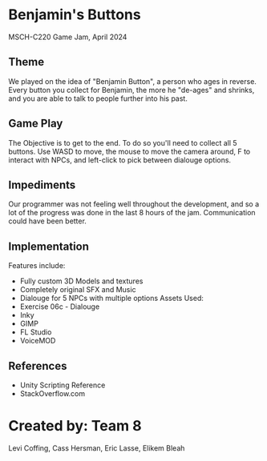 # Benjamin's Buttons
MSCH-C220 Game Jam, April 2024

## Theme
We played on the idea of "Benjamin Button", a person who ages in reverse. Every button you collect for Benjamin, the more he "de-ages" and shrinks, and you are able to talk to people further into his past.

## Game Play
The Objective is to get to the end. To do so you'll need to collect all 5 buttons.
Use WASD to move, the mouse to move the camera around, F to interact with NPCs, and left-click to pick between dialouge options.

## Impediments
Our programmer was not feeling well throughout the development, and so a lot of the progress was done in the last 8 hours of the jam. Communication could have been better.

## Implementation
Features include:
 - Fully custom 3D Models and textures
 - Completely original SFX and Music
 - Dialouge for 5 NPCs with multiple options
Assets Used:
 - Exercise 06c - Dialouge
 - Inky
 - GIMP
 - FL Studio
 - VoiceMOD

## References
 - Unity Scripting Reference
 - StackOverflow.com

# Created by: Team 8
Levi Coffing, Cass Hersman, Eric Lasse, Elikem Bleah
